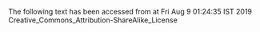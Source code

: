 The following text has been accessed from at Fri Aug 9 01:24:35 IST 2019
Creative_Commons_Attribution-ShareAlike_License
